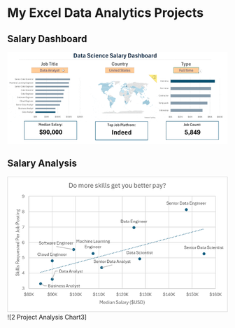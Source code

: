 # My Excel Data Analytics Projects

## Salary Dashboard
![1 Salary Dashboard Final Dashboard](https://github.com/harshr81/Excel_Project-Data_Analytics/blob/main/1_Salary_Dashboard_Final_Dashboard.gif?raw=true)

## Salary Analysis
![2 Project Analysis Chart1](https://github.com/harshr81/Excel_Project-Data_Analytics/blob/main/0_Resources/Images/2_Project_Analysis_Chart1.png?raw=true)
![2 Project Analysis Chart3]
